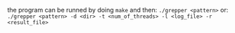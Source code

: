 the program can be runned by doing
`make`
and then:
`./grepper <pattern>`
or:
 `./grepper <pattern> -d <dir> -t <num_of_threads> -l <log_file> -r <result_file>`
